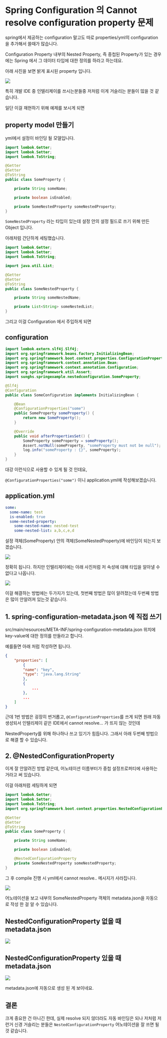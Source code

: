 # Spring Configuration 의 Cannot resolve configuration property 문제

spring에서 제공하는 configuration 말고도 따로 properties/yml의 configuration을 추가해서 쓸때가 많습니다.

Configuration Property 내부의 Nested Property, 즉 중첩된 Property가 있는 경우에는 Spring 에서 그 데이터 타입에 대한 정의를 하라고 하는데요.

아래 사진을 보면 밝게 표시된 property 입니다.

![](./../../static/Framework/nestedProperty-cannot1.png)

특히 개발 IDE 중 인텔리제이를 쓰시는분들중 저처럼 이게 거슬리는 분들이 많을 것 같습니다.

일단 이걸 재현하기 위해 예제를 보시게 되면

## property model 만들기

yml에서 설정이 바인딩 될 모델입니다.
```java
import lombok.Getter;
import lombok.Setter;
import lombok.ToString;

@Getter
@Setter
@ToString
public class SomeProperty {

    private String someName;

    private boolean isEnabled;

    private SomeNestedProperty someNestedProperty;
}
```
`SomeNestedProperty` 라는 타입이 있는데 설정 안의 설정 필드로 쓰기 위해 만든 Object 입니다.

아래처럼 간단하게 세팅했습니다.

```java
import lombok.Getter;
import lombok.Setter;
import lombok.ToString;

import java.util.List;

@Getter
@Setter
@ToString
public class SomeNestedProperty {

    private String someNestedName;

    private List<String> someNestedList;
}
```

그리고 이걸 Configuration 에서 주입하게 되면

## configuration
```java
import lombok.extern.slf4j.Slf4j;
import org.springframework.beans.factory.InitializingBean;
import org.springframework.boot.context.properties.ConfigurationProperties;
import org.springframework.context.annotation.Bean;
import org.springframework.context.annotation.Configuration;
import org.springframework.util.Assert;
import sunghs.springexample.nestedconfiguration.SomeProperty;

@Slf4j
@Configuration
public class SomeConfiguration implements InitializingBean {

    @Bean
    @ConfigurationProperties("some")
    public SomeProperty someProperty() {
        return new SomeProperty();
    }

    @Override
    public void afterPropertiesSet() {
        SomeProperty someProperty = someProperty();
        Assert.notNull(someProperty, "someProperty must not be null");
        log.info("someProperty : {}", someProperty);
    }
}
```

대강 이런식으로 사용할 수 있게 될 것 인데요,

`@ConfigurationProperties("some")` 이니 application.yml에 작성해보겠습니다.

## application.yml
```yml
some:
  some-name: test
  is-enabled: true
  some-nested-property:
    some-nested-name: nested-test
    some-nested-list: a,b,c,e,d
```

설정 객체(SomeProperty) 안의 객체(SomeNestedProperty)에 바인딩이 되는지 보겠습니다.


![](./../../static/Framework/nestedProperty-bindingOK.png)

정확히 됩니다. 하지만 인텔리제이에는 아래 사진처럼 저 속성에 대해 타입을 알아낼 수 없다고 나옵니다.

![](./../../static/Framework/nestedProperty-cannot2.png)

이걸 해결하는 방법에는 두가지가 있는데, 첫번째 방법은 많이 알려졌는데 두번째 방법은 많이 안알려져 있는것 같습니다.

## 1. spring-configuration-metadata.json 에 직접 쓰기

src/main/resources/META-INF/spring-configuration-metadata.json 위치에 key-value에 대한 정의를 만들라고 합니다.

예를들면 아래 처럼 작성하면 됩니다.

```json
{
    "properties": [
        {
        "name": "key",
        "type": "java.lang.String"
        },
        {
            ...
        },
        ...
    ]
}
```

근데 1번 방법은 굉장히 번거롭고, `@ConfigurationProperties`를 쓰게 되면 원래 자동 생성되서 인텔리제이 같은 IDE에서 cannot resolve... 가 뜨지 않는 것인데

NestedProperty를 위해 하나하나 쓰고 있기가 힘듭니다. 그래서 아래 두번째 방법으로 해결 할 수 있습니다.

## 2. @NestedConfigurationProperty

이게 잘 안알려진 방법 같은데, 어노테이션 이름부터가 중첩 설정프로퍼티에 사용하는 거라고 써 있습니다.

이걸 아래처럼 세팅하게 되면

```java
import lombok.Getter;
import lombok.Setter;
import lombok.ToString;
import org.springframework.boot.context.properties.NestedConfigurationProperty;

@Getter
@Setter
@ToString
public class SomeProperty {

    private String someName;

    private boolean isEnabled;

    @NestedConfigurationProperty
    private SomeNestedProperty someNestedProperty;
}
```

그 후 compile 진행 시 yml에서 cannot resolve.. 메시지가 사라집니다.

![](./../../static/Framework/nestedProperty-resolved.png)

어노테이션을 보고 내부의 SomeNestedProperty 객체의 metadata.json을 자동으로 작성 한 걸 알 수 있습니다.


## NestedConfigurationProperty 없을 때 metadata.json

![](./../../static/Framework/nestedProperty-metadata-cannot-resolve.png)

## NestedConfigurationProperty 있을 때 metadata.json

![](./../../static/Framework/nestedProperty-metadata-resolve.png)

metadata.json에 자동으로 생성 된 게 보이네요.


## 결론
크게 중요한 건 아니긴 한데, 실제 resolve 되지 않더라도 자동 바인딩은 되나 저처럼 저런거 신경 거슬리는 분들은 `NestedConfigurationProperty` 어노테이션을 잘 쓰면 될 것 같습니다.